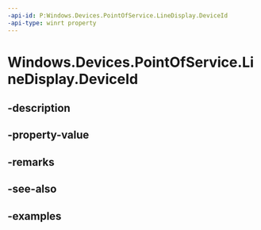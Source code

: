 ```yaml
---
-api-id: P:Windows.Devices.PointOfService.LineDisplay.DeviceId
-api-type: winrt property
---
```


<!-- Property syntax.
public string DeviceId { get; }
-->

# Windows.Devices.PointOfService.LineDisplay.DeviceId

## -description

## -property-value

## -remarks

## -see-also

## -examples

